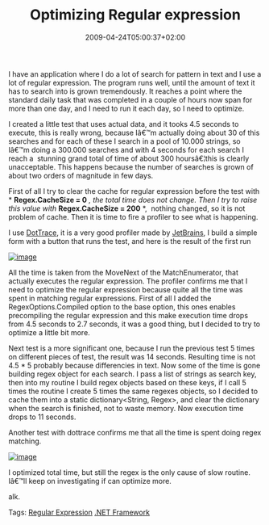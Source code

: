 ﻿---
title: "Optimizing Regular expression"
description: ""
date: 2009-04-24T05:00:37+02:00
draft: false
tags: [NET framework]
categories: [NET framework]
---
I have an application where I do a lot of search for pattern in text and I use a lot of regular expression. The program runs well, until the amount of text it has to search into is grown tremendously. It reaches a point where the standard daily task that was completed in a couple of hours now span for more than one day, and I need to run it each day, so I need to optimize.

I created a little test that uses actual data, and it tooks 4.5 seconds to execute, this is really wrong, because Iâ€™m actually doing about 30 of this searches and for each of these I search in a pool of 10.000 strings, so Iâ€™m doing a 300.000 searches and with 4 seconds for each search I reach a  stunning grand total of time of about 300 hoursâ€¦this is clearly unacceptable. This happens because the number of searches is grown of about two orders of magnitude in few days.

First of all I try to clear the cache for regular expression before the test with * **Regex.CacheSize = 0** *, the total time does not change. Then I try to raise this value with* **Regex.CacheSize = 200** *,  nothing changed, so it is not problem of cache. Then it is time to fire a profiler to see what is happening.

I use [DotTrace](http://www.jetbrains.com/profiler/), it is a very good profiler made by [JetBrains](http://www.jetbrains.com), I build a simple form with a button that runs the test, and here is the result of the first run

[![image](https://www.codewrecks.com/blog/wp-content/uploads/2009/04/image-thumb4.png "image")](https://www.codewrecks.com/blog/wp-content/uploads/2009/04/image4.png)

All the time is taken from the MoveNext of the MatchEnumerator, that actually executes the regular expression. The profiler confirms me that I need to optimize the regular expression because quite all the time was spent in matching regular expressions. First of all I added the RegexOptions.Compiled option to the base option, this ones enables precompiling the regular expression and this make execution time drops from 4.5 seconds to 2.7 seconds, it was a good thing, but I decided to try to optimize a little bit more.

Next test is a more significant one, because I run the previous test 5 times on different pieces of test, the result was 14 seconds. Resulting time is not 4.5 \* 5 probably because differencies in text. Now some of the time is gone building regex object for each search. I pass a list of strings as search key, then into my routine I build regex objects based on these keys, if I call 5 times the routine I create 5 times the same regexes objects, so I decided to cache them into a static dictionary&lt;String, Regex&gt;, and clear the dictionary when the search is finished, not to waste memory. Now execution time drops to 11 seconds.

Another test with dottrace confirms me that all the time is spent doing regex matching.

[![image](https://www.codewrecks.com/blog/wp-content/uploads/2009/04/image-thumb5.png "image")](https://www.codewrecks.com/blog/wp-content/uploads/2009/04/image5.png)

I optimized total time, but still the regex is the only cause of slow routine. Iâ€™ll keep on investigating if can optimize more.

alk.

Tags: [Regular Expression](http://technorati.com/tag/Regular%20Expression) [.NET Framework](http://technorati.com/tag/.NET%20Framework)
